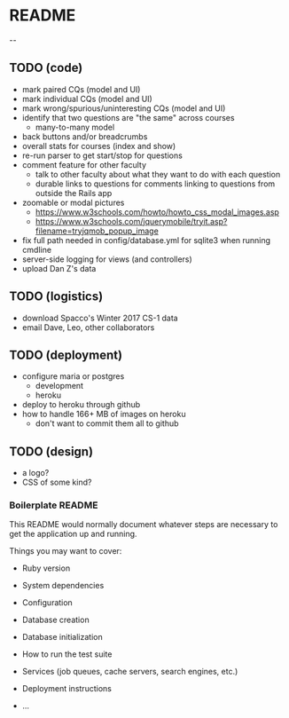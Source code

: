 # README
--
## TODO (code)
* mark paired CQs (model and UI)
* mark individual CQs (model and UI)
* mark wrong/spurious/uninteresting CQs (model and UI)
* identify that two questions are "the same" across courses
  * many-to-many model
* back buttons and/or breadcrumbs
* overall stats for courses (index and show)
* re-run parser to get start/stop for questions
* comment feature for other faculty
  * talk to other faculty about what they want to do with each question
  * durable links to questions for comments linking to questions from outside the   Rails app
* zoomable or modal pictures
  * https://www.w3schools.com/howto/howto_css_modal_images.asp
  * https://www.w3schools.com/jquerymobile/tryit.asp?filename=tryjqmob_popup_image
* fix full path needed in config/database.yml for sqlite3 when running cmdline
* server-side logging for views (and controllers)
* upload Dan Z's data
## TODO (logistics)
* download Spacco's Winter 2017 CS-1 data
* email Dave, Leo, other collaborators
## TODO (deployment)
* configure maria or postgres
  * development
  * heroku
* deploy to heroku through github
* how to handle 166+ MB of images on heroku
  * don't want to commit them all to github
## TODO (design)
* a logo?
* CSS of some kind?

### Boilerplate README
This README would normally document whatever steps are necessary to get the
application up and running.

Things you may want to cover:

* Ruby version

* System dependencies

* Configuration

* Database creation

* Database initialization

* How to run the test suite

* Services (job queues, cache servers, search engines, etc.)

* Deployment instructions

* ...
